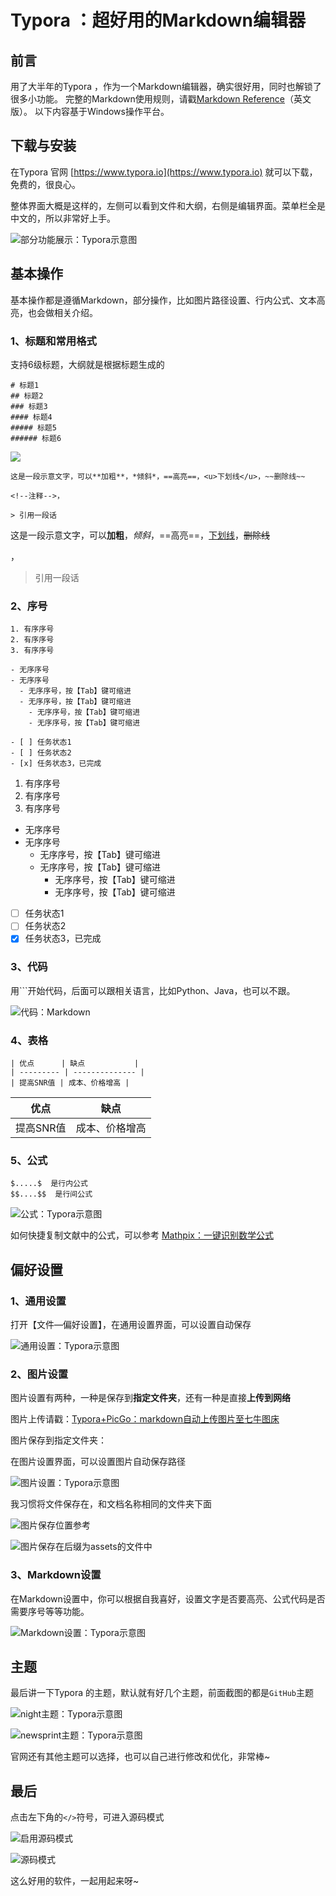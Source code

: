 # Typora ：超好用的Markdown编辑器

## 前言

用了大半年的Typora ，作为一个Markdown编辑器，确实很好用，同时也解锁了很多小功能。
完整的Markdown使用规则，请戳[Markdown Reference](https://support.typora.io/Markdown-Reference/)（英文版）。
以下内容基于Windows操作平台。

## 下载与安装

在Typora 官网 [https://www.typora.io](https://www.typora.io) 就可以下载，免费的，很良心。

整体界面大概是这样的，左侧可以看到文件和大纲，右侧是编辑界面。菜单栏全是中文的，所以非常好上手。

![部分功能展示：Typora示意图](http://cdn.zhaojingyi0126.com/17569167-d76b43e1e4182074.png)


## 基本操作

基本操作都是遵循Markdown，部分操作，比如图片路径设置、行内公式、文本高亮，也会做相关介绍。

### 1、标题和常用格式

支持6级标题，大纲就是根据标题生成的

```
# 标题1
## 标题2
### 标题3
#### 标题4
##### 标题5
###### 标题6
```

![](http://cdn.zhaojingyi0126.com/image-20200315200419053.png)

```
这是一段示意文字，可以**加粗**，*倾斜*，==高亮==，<u>下划线</u>，~~删除线~~

<!--注释-->，

> 引用一段话
```

这是一段示意文字，可以**加粗**，*倾斜*，==高亮==，<u>下划线</u>，~~删除线~~

<!--注释-->，

> 引用一段话

### 2、序号

```
1. 有序序号
2. 有序序号
3. 有序序号

- 无序序号
- 无序序号
  - 无序序号，按【Tab】键可缩进
  - 无序序号，按【Tab】键可缩进
    - 无序序号，按【Tab】键可缩进
    - 无序序号，按【Tab】键可缩进

- [ ] 任务状态1
- [ ] 任务状态2
- [x] 任务状态3，已完成
```

1. 有序序号
2. 有序序号
3. 有序序号

- 无序序号
- 无序序号
  - 无序序号，按【Tab】键可缩进
  - 无序序号，按【Tab】键可缩进
    - 无序序号，按【Tab】键可缩进
    - 无序序号，按【Tab】键可缩进

- [ ] 任务状态1
- [ ] 任务状态2
- [x] 任务状态3，已完成

### 3、代码

用```开始代码，后面可以跟相关语言，比如Python、Java，也可以不跟。

![代码：Markdown](http://cdn.zhaojingyi0126.com/17569167-8a0a60a1b03bbb28.png)



### 4、表格

```
| 优点      | 缺点           |
| --------- | -------------- |
| 提高SNR值 | 成本、价格增高 |
```

| 优点      | 缺点           |
| --------- | -------------- |
| 提高SNR值 | 成本、价格增高 |

### 5、公式

```
$.....$  是行内公式
$$....$$  是行间公式
```

![公式：Typora示意图](http://cdn.zhaojingyi0126.com/17569167-63f2ef2e43d792c2.png)

如何快捷复制文献中的公式，可以参考 [Mathpix：一键识别数学公式](Study/3.md)

## 偏好设置

### 1、通用设置

打开【文件—偏好设置】，在通用设置界面，可以设置自动保存

![通用设置：Typora示意图](http://cdn.zhaojingyi0126.com/17569167-1faa0562be3e4a10.png)

### 2、图片设置

图片设置有两种，一种是保存到**指定文件夹**，还有一种是直接**上传到网络**

图片上传请戳：[Typora+PicGo：markdown自动上传图片至七牛图床](Study/5.md)

图片保存到指定文件夹：

在图片设置界面，可以设置图片自动保存路径

![图片设置：Typora示意图](http://cdn.zhaojingyi0126.com/17569167-85257191581d9b5f.png)

我习惯将文件保存在，和文档名称相同的文件夹下面

![图片保存位置参考](http://cdn.zhaojingyi0126.com/17569167-b2bbf0f256ff467a.png)

![图片保存在后缀为assets的文件中](http://cdn.zhaojingyi0126.com/17569167-769d7b1964d0531c.png)

### 3、Markdown设置

在Markdown设置中，你可以根据自我喜好，设置文字是否要高亮、公式代码是否需要序号等等功能。

![Markdown设置：Typora示意图](http://cdn.zhaojingyi0126.com/17569167-d65578a8bed049b3.png)

## 主题

最后讲一下Typora 的主题，默认就有好几个主题，前面截图的都是`GitHub`主题

![night主题：Typora示意图](http://cdn.zhaojingyi0126.com/17569167-15dee4a7d226a725.png)

![newsprint主题：Typora示意图](http://cdn.zhaojingyi0126.com/17569167-3b0cc1bf06b191fb.png)

官网还有其他主题可以选择，也可以自己进行修改和优化，非常棒~

## 最后

点击左下角的`</>`符号，可进入源码模式

![启用源码模式](http://cdn.zhaojingyi0126.com/17569167-da41375323e82c61.png)

![源码模式](http://cdn.zhaojingyi0126.com/17569167-269256ec1a5e4ee8.png)

这么好用的软件，一起用起来呀~